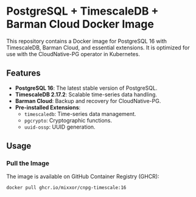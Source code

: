 # PostgreSQL + TimescaleDB + Barman Cloud Docker Image

This repository contains a Docker image for PostgreSQL 16 with TimescaleDB, Barman Cloud, and essential extensions. It is optimized for use with the CloudNative-PG operator in Kubernetes.

## Features
- **PostgreSQL 16**: The latest stable version of PostgreSQL.
- **TimescaleDB 2.17.2**: Scalable time-series data handling.
- **Barman Cloud**: Backup and recovery for CloudNative-PG.
- **Pre-installed Extensions**:
  - `timescaledb`: Time-series data management.
  - `pgcrypto`: Cryptographic functions.
  - `uuid-ossp`: UUID generation.

## Usage

### Pull the Image
The image is available on GitHub Container Registry (GHCR):

```bash
docker pull ghcr.io/mixxor/cnpg-timescale:16
```